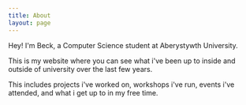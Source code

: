 ```yaml
---
title: About
layout: page
---
```


Hey! I'm Beck, a Computer Science student at Aberystywth University.

This is my website where you can see what i've been up to inside and outside of university over the last few years.

This includes projects i've worked on, workshops i've run, events i've attended, and what i get up to in my free time.
